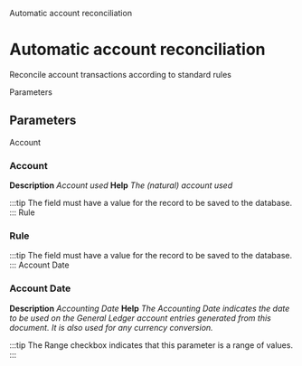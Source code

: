 
Automatic account reconciliation
# Automatic account reconciliation


Reconcile account transactions according to standard rules

Parameters
## Parameters


Account
### Account

**Description**
 *Account used*
**Help**
 *The (natural) account used*

:::tip
The field must have a value for the record to be saved to the database.
:::
Rule
### Rule


:::tip
The field must have a value for the record to be saved to the database.
:::
Account Date
### Account Date

**Description**
 *Accounting Date*
**Help**
 *The Accounting Date indicates the date to be used on the General Ledger account entries generated from this document. It is also used for any currency conversion.*

:::tip
The Range checkbox indicates that this parameter is a range of values.
:::